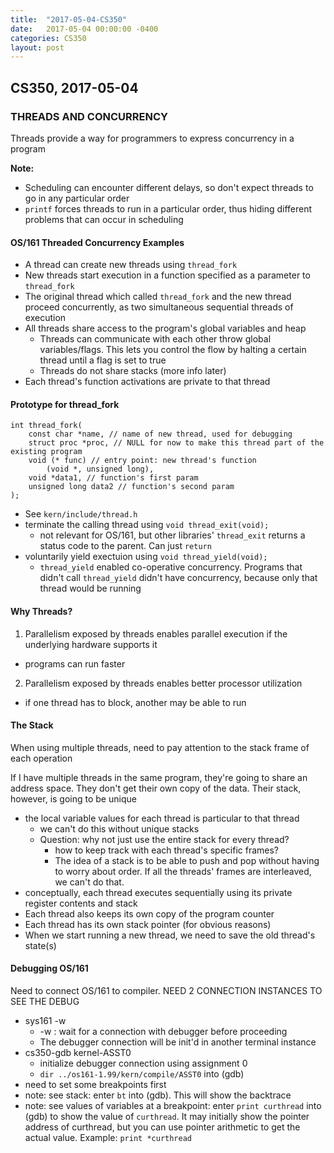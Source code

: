 ```yaml
---
title:  "2017-05-04-CS350"
date:   2017-05-04 00:00:00 -0400
categories: CS350
layout: post
---
```

## CS350, 2017-05-04

### THREADS AND CONCURRENCY ###

Threads provide a way for programmers to express concurrency in a program

__Note:__

* Scheduling can encounter different delays, so don't expect threads to go in any particular order
* `printf` forces threads to run in a particular order, thus hiding different problems that can occur in scheduling


#### OS/161 Threaded Concurrency Examples ####

* A thread can create new threads using `thread_fork`
* New threads start execution in a function specified as a parameter to `thread_fork`
* The original thread which called `thread_fork` and the new thread proceed concurrently, as two simultaneous sequential threads of execution
* All threads share access to the program's global variables and heap
    - Threads can communicate with each other throw global variables/flags. This lets you control the flow by halting a certain thread until a flag is set to true
    - Threads do not share stacks (more info later)
* Each thread's function activations are private to that thread


#### Prototype for thread_fork ####

```
int thread_fork(
    const char *name, // name of new thread, used for debugging
    struct proc *proc, // NULL for now to make this thread part of the existing program
    void (* func) // entry point: new thread's function
        (void *, unsigned long),
    void *data1, // function's first param
    unsigned long data2 // function's second param
);
```

* See `kern/include/thread.h`
* terminate the calling thread using `void thread_exit(void);`
    - not relevant for OS/161, but other libraries' `thread_exit` returns a status code to the parent. Can just `return`
* voluntarily yield exectuion using `void thread_yield(void);`
    - `thread_yield` enabled co-operative concurrency. Programs that didn't call `thread_yield` didn't have concurrency, because only that thread would be running


#### Why Threads? ####

1. Parallelism exposed by threads enables parallel execution if the underlying hardware supports it
* programs can run faster
2. Parallelism exposed by threads enables better processor utilization
* if one thread has to block, another may be able to run


#### The Stack ####

When using multiple threads, need to pay attention to the stack frame of each operation

If I have multiple threads in the same program, they're going to share an address space. They don't get their own copy of the data. Their stack, however, is going to be unique
    
* the local variable values for each thread is particular to that thread
    * we can't do this without unique stacks
    * Question: why not just use the entire stack for every thread?
        * how to keep track with each thread's specific frames?
        * The idea of a stack is to be able to push and pop without having to worry about order. If all the threads' frames are interleaved, we can't do that.
* conceptually, each thread executes sequentially using its private register contents and stack
* Each thread also keeps its own copy of the program counter
* Each thread has its own stack pointer (for obvious reasons)
* When we start running a new thread, we need to save the old thread's state(s)


#### Debugging OS/161 ####

Need to connect OS/161 to compiler. NEED 2 CONNECTION INSTANCES TO SEE THE DEBUG

* sys161 -w
    - -w : wait for a connection with debugger before proceeding
    - The debugger connection will be init'd in another terminal instance
* cs350-gdb kernel-ASST0
    - initialize debugger connection using assignment 0
    - `dir ../os161-1.99/kern/compile/ASST0` into (gdb)
* need to set some breakpoints first
* note: see stack: enter `bt` into (gdb). This will show the backtrace
* note: see values of variables at a breakpoint: enter `print curthread` into (gdb) to show the value of `curthread`. It may initially show the pointer address of curthread, but you can use pointer arithmetic to get the actual value. Example: `print *curthread`